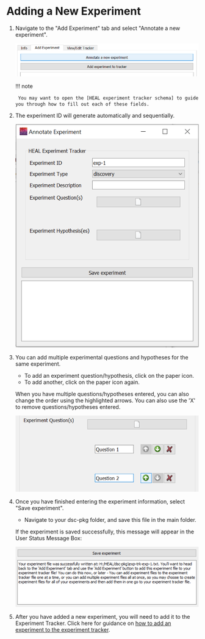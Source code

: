 # Adding a New Experiment

1. Navigate to the "Add Experiment" tab and select "Annotate a new experiment".

    ![](../app-screenshots/annotate-new.PNG)
    
    !!! note  

        You may want to open the [HEAL experiment tracker schema] to guide you through how to fill out each of these fields.


2. The experiment ID will generate automatically and sequentially.

    ![](../app-screenshots/annotate-new-2.PNG)

3. You can add multiple experimental questions and hypotheses for the same experiment.
    * To add an experiment question/hypothesis, click on the paper icon. 
    * To add another, click on the paper icon again.

    When you have multiple questions/hypotheses entered, you can also change the order using the highlighted arrows. You can also use the 'X' to remove questions/hypotheses entered.

    ![](../app-screenshots/exp-arrows.PNG)

4. Once you have finished entering the experiment information, select "Save experiment". 
    * Navigate to your dsc-pkg folder, and save this file in the main folder. 

    If the experiment is saved successfully, this message will appear in the User Status Message Box:

    ![](../app-screenshots/save-exp.PNG)

5. After you have added a new experiment, you will need to add it to the Experiment Tracker. Click here for guidance on [how to add an experiment to the experiment tracker](exptotrack.md).